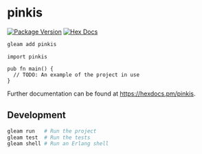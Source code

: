 # pinkis

[![Package Version](https://img.shields.io/hexpm/v/pinkis)](https://hex.pm/packages/pinkis)
[![Hex Docs](https://img.shields.io/badge/hex-docs-ffaff3)](https://hexdocs.pm/pinkis/)

```sh
gleam add pinkis
```
```gleam
import pinkis

pub fn main() {
  // TODO: An example of the project in use
}
```

Further documentation can be found at <https://hexdocs.pm/pinkis>.

## Development

```sh
gleam run   # Run the project
gleam test  # Run the tests
gleam shell # Run an Erlang shell
```
